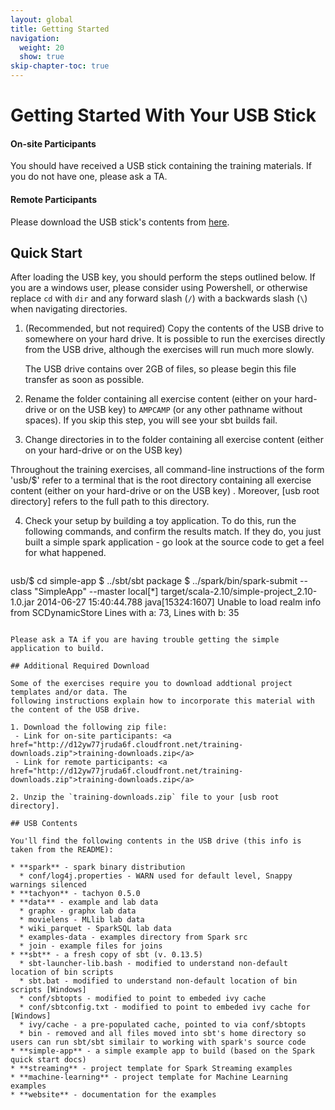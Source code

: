 ```yaml
---
layout: global
title: Getting Started
navigation:
  weight: 20
  show: true
skip-chapter-toc: true
---
```


# Getting Started With Your USB Stick

#### On-site Participants
You should have received a USB stick containing the training materials.  If you do not have one, please ask a TA.

#### Remote Participants
Please download the USB stick's contents from
<a href="http://d12yw77jruda6f.cloudfront.net/ampcamp5-usb.zip">here</a>.

## Quick Start

After loading the USB key, you should perform the steps outlined below.  If you
are a windows user, please consider using Powershell, or otherwise replace `cd`
with `dir` and any forward slash (`/`) with a backwards slash (`\`) when
navigating directories.

1. (Recommended, but not required) Copy the contents of the USB drive to somewhere on your hard drive.
It is possible to run the exercises directly from the USB drive, although the exercises will run
much more slowly.

    <p class="alert alert-warn">
    <i class="icon-info-sign">    </i>
    The USB drive contains over 2GB of files, so please begin this file transfer as soon as possible.
    </p>

2. Rename the folder containing all exercise content (either on your hard-drive
   or on the USB key) to `AMPCAMP` (or any other pathname without spaces).  If you
   skip this step, you will see your sbt builds fail.

3. Change directories in to the folder containing all exercise content (either on your hard-drive or on the USB key)

    <p class="alert alert-warn">
    <i class="icon-info-sign">    </i>
 Throughout the training exercises, all command-line instructions of the form
 'usb/$' refer to a terminal that is the root directory containing all exercise
 content (either on your hard-drive or on the USB key) . Moreover, [usb root
 directory] refers to the full path to this directory.
    </p>


4. Check your setup by building a toy application. To do this, run the following commands,
and confirm the results match. If they do, you just built a simple spark application - go look at the
source code to get a feel for what happened.

   ~~~
usb/$ cd simple-app
$ ../sbt/sbt package
$ ../spark/bin/spark-submit --class "SimpleApp" --master local[*] target/scala-2.10/simple-project_2.10-1.0.jar
2014-06-27 15:40:44.788 java[15324:1607] Unable to load realm info from SCDynamicStore
Lines with a: 73, Lines with b: 35
   ~~~

Please ask a TA if you are having trouble getting the simple application to build.

## Additional Required Download

Some of the exercises require you to download addtional project templates and/or data. The
following instructions explain how to incorporate this material with the content of the USB drive.

1. Download the following zip file:
    - Link for on-site participants: <a href="http://d12yw77jruda6f.cloudfront.net/training-downloads.zip">training-downloads.zip</a>
    - Link for remote participants: <a href="http://d12yw77jruda6f.cloudfront.net/training-downloads.zip">training-downloads.zip</a>

2. Unzip the `training-downloads.zip` file to your [usb root directory].

## USB Contents

You'll find the following contents in the USB drive (this info is taken from the README):

 * **spark** - spark binary distribution
     * conf/log4j.properties - WARN used for default level, Snappy warnings silenced
 * **tachyon** - tachyon 0.5.0
 * **data** - example and lab data
     * graphx - graphx lab data
     * movielens - MLlib lab data
     * wiki_parquet - SparkSQL lab data
     * examples-data - examples directory from Spark src
     * join - example files for joins
 * **sbt** - a fresh copy of sbt (v. 0.13.5)
     * sbt-launcher-lib.bash - modified to understand non-default location of bin scripts
     * sbt.bat - modified to understand non-default location of bin scripts [Windows]
     * conf/sbtopts - modified to point to embeded ivy cache
     * conf/sbtconfig.txt - modified to point to embeded ivy cache for [Windows]
     * ivy/cache - a pre-populated cache, pointed to via conf/sbtopts
     * bin - removed and all files moved into sbt's home directory so users can run sbt/sbt similair to working with spark's source code
 * **simple-app** - a simple example app to build (based on the Spark quick start docs)
 * **streaming** - project template for Spark Streaming examples
 * **machine-learning** - project template for Machine Learning examples
 * **website** - documentation for the examples
